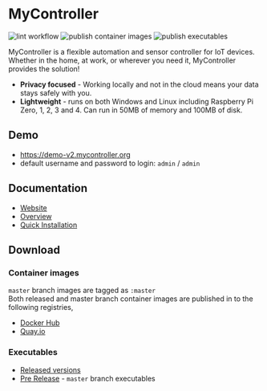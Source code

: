 # MyController
![lint workflow](https://github.com/mycontroller-org/backend/actions/workflows/lint.yaml/badge.svg)
![publish container images](https://github.com/mycontroller-org/backend/actions/workflows/publish_container_images.yaml/badge.svg)
![publish executables](https://github.com/mycontroller-org/backend/actions/workflows/publish_executables.yaml/badge.svg)

MyController is a flexible automation and sensor controller for IoT devices. Whether in the home, at work, or wherever you need it, MyController provides the solution!

* **Privacy focused** - Working locally and not in the cloud means your data stays safely with you.
* **Lightweight** - runs on both Windows and Linux including Raspberry Pi Zero, 1, 2, 3 and 4. Can run in 50MB of memory and 100MB of disk.

## Demo
* https://demo-v2.mycontroller.org
* default username and password to login: `admin` / `admin`

## Documentation
* [Website](https://v2.mycontroller.org)
* [Overview](https://v2.mycontroller.org/docs/overview/)
* [Quick Installation](https://v2.mycontroller.org/docs/quick-installation/)

## Download
### Container images
`master` branch images are tagged as `:master`<br>
Both released and master branch container images are published in to the following registries,
  * [Docker Hub](https://hub.docker.com/u/mycontroller)
  * [Quay.io](https://quay.io/organization/mycontroller)

### Executables
* [Released versions](https://github.com/mycontroller-org/backend/releases)
* [Pre Release](https://download.mycontroller.org/v2/master/) - `master` branch executables

